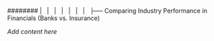 ######## |   |   |   |   |   |   |   ├── Comparing Industry Performance in Financials (Banks vs. Insurance)

*Add content here*